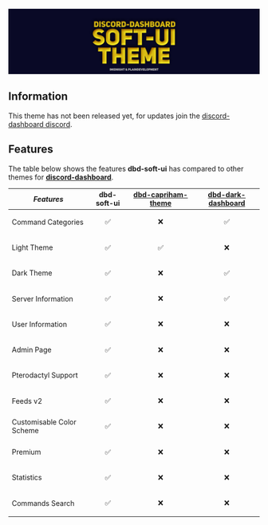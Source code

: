 ![Banner](./soft-ui_bg.png)

## Information

This theme has not been released yet, for updates join the [discord-dashboard discord](https://discord.gg/CHbfcSbEgd).

## Features

The table below shows the features **dbd-soft-ui** has compared to other themes for **[discord-dashboard](https://npmjs.com/package/discord-dashboard)**.

|*Features* |dbd-soft-ui|[dbd-capriham-theme](https://npmjs.com/package/dbd-capriham-theme)|[dbd-dark-dashboard](https://npmjs.com/package/dbd-dark-dashboard)|
|-------------|---------------|-------------|--------------------------|
|Command Categories|<p align="center">✅</p>|<p align="center">❌</p>|<p align="center">✅</p>
|Light Theme|<p align="center">✅</p>|<p align="center">✅</p>|<p align="center">❌</p>
|Dark Theme|<p align="center">✅</p>|<p align="center">❌</p>|<p align="center">✅</p>
|Server Information|<p align="center">✅</p>|<p align="center">❌</p>|<p align="center">✅</p>
|User Information|<p align="center">✅</p>|<p align="center">❌</p>|<p align="center">❌</p>
|Admin Page|<p align="center">✅</p>|<p align="center">❌</p>|<p align="center">❌</p>
|Pterodactyl Support|<p align="center">✅</p>|<p align="center">❌</p>|<p align="center">❌</p>
|Feeds v2|<p align="center">✅</p>|<p align="center">❌</p>|<p align="center">❌</p>
|Customisable Color Scheme|<p align="center">✅</p>|<p align="center">❌</p>|<p align="center">❌</p>
|Premium|<p align="center">✅</p>|<p align="center">❌</p>|<p align="center">❌</p>
|Statistics|<p align="center">✅</p>|<p align="center">❌</p>|<p align="center">❌</p>
|Commands Search|<p align="center">✅</p>|<p align="center">❌</p>|<p align="center">❌</p>

